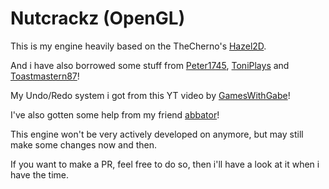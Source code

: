 # Nutcrackz (OpenGL)
This is my engine heavily based on the TheCherno's [Hazel2D](https://github.com/TheCherno/Hazel/).

And i have also borrowed some stuff from [Peter1745](https://github.com/peter1745), [ToniPlays](https://github.com/ToniPlays) and [Toastmastern87](https://github.com/Toastmastern87)!

My Undo/Redo system i got from this YT video by [GamesWithGabe](https://www.youtube.com/watch?v=vqRHjhaECv4)!

I've also gotten some help from my friend [abbator](https://github.com/abbator)!

This engine won't be very actively developed on anymore, but may still make some changes now and then.

If you want to make a PR, feel free to do so, then i'll have a look at it when i have the time.
